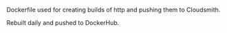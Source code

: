 Dockerfile used for creating builds of http and pushing them to Cloudsmith.

Rebuilt daily and pushed to DockerHub.
